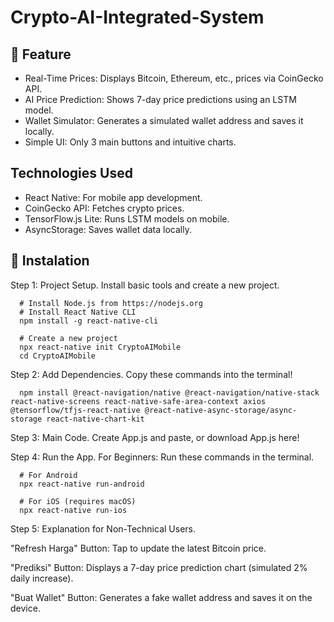 # Crypto-AI-Integrated-System

## 🌟 Feature
- Real-Time Prices: Displays Bitcoin, Ethereum, etc., prices via CoinGecko API.
- AI Price Prediction: Shows 7-day price predictions using an LSTM model.
- Wallet Simulator: Generates a simulated wallet address and saves it locally.
- Simple UI: Only 3 main buttons and intuitive charts.

## Technologies Used
- React Native: For mobile app development.
- CoinGecko API: Fetches crypto prices.
- TensorFlow.js Lite: Runs LSTM models on mobile.
- AsyncStorage: Saves wallet data locally.

## 🚀 Instalation

Step 1: Project Setup.
Install basic tools and create a new project.

      # Install Node.js from https://nodejs.org  
      # Install React Native CLI  
      npm install -g react-native-cli  

      # Create a new project  
      npx react-native init CryptoAIMobile  
      cd CryptoAIMobile  


Step 2: Add Dependencies.
Copy these commands into the terminal!

      npm install @react-navigation/native @react-navigation/native-stack react-native-screens react-native-safe-area-context axios @tensorflow/tfjs-react-native @react-native-async-storage/async-storage react-native-chart-kit  


Step 3: Main Code.
Create App.js and paste, or download App.js here!


Step 4: Run the App.
For Beginners: Run these commands in the terminal.

      # For Android  
      npx react-native run-android  

      # For iOS (requires macOS)  
      npx react-native run-ios  


Step 5: Explanation for Non-Technical Users.

"Refresh Harga" Button: Tap to update the latest Bitcoin price.

"Prediksi" Button: Displays a 7-day price prediction chart (simulated 2% daily increase).

"Buat Wallet" Button: Generates a fake wallet address and saves it on the device.

